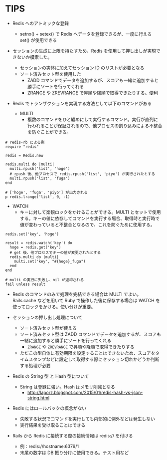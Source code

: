 # TIPS

- Redis へのアトミックな登録
  * setnx() + setex() で Redis へデータを登録できるが、一度に行える set() が使用できる

- セッションの生成に上限を持たすため、Redis を使用して押し出しが実現できないか模索した。
  * セッションの実体に加えてセッション ID のリストが必要となる
  * ソート済みセット型を使用した
    + ZADD コマンドでデータを追加するが、スコアも一緒に追加すると勝手にソートを行ってくれる
    + ZRANGE や ZREVRANGE で昇順や降順で取得できたりする。便利

- Redis でトランザクションを実現する方法として以下のコマンドがある
  * MULTI
    + 複数のコマンドをひと纏めにして実行するコマンド。実行が直列に行われることが保証されるので、他プロセスの割り込みによる不整合を防ぐことができる。

```
# redis-rb による例
require "redis"

redis = Redis.new

redis.multi do |multi|
  multi.rpush('list', 'hoge')
  # rpush 後、他プロセスで redis.rpush('list', 'piyo') が実行されたとする
  multi.rpush('list', 'fuga')
end

# ['hoge', 'fuga', 'piyo'] が出力される
p redis.lrange('list', 0, -1)
```

  * WATCH
    + キーに対して楽観ロックをかけることができる。MULTI とセットで使用する。キーの値に依存してコマンドを実行する場合、取得時と実行時で値が変わっていると不整合となるので、これを防ぐために使用する。

```
redis.set('key', 'hoge')

result = redis.watch('key') do
  hoge = redis.get('key')
  # get 後、他プロセスでキーの値が変更されたとする
  redis.multi do |multi|
    multi.set('key', "#{hoge}_fuga")
  end
end

# multi の実行に失敗し、nil が返却される
fail unless result
```

  * Redis のコマンドのみで処理を完結できる場合は MULTI でよい。Rails.cache などを用いて Ruby で操作した後に保存する場合は WATCH を使ってロックをかける。使い分けが重要。

- セッションの押し出し処理について
  * ソート済みセット型が使える
  * ソート済みセット型は ZADD コマンドでデータを追加するが、スコアも一緒に追加すると勝手にソートを行ってくれる
    + `ZRANGE` や `ZREVRANGE` で昇順や降順で取得できたりする
  * ただこの型自体に有効期限を設定することはできないため、スコアをタイムスタンプなどに設定して取得する際にセッション切れかどうか判断する処理が必要

- Redis の String 型 と Hash 型について
  * String は登録に強い。Hash はメモリ削減となる
    + http://laporz.blogspot.com/2015/01/redis-hash-vs-json-string.html

- Redis にはロールバックの概念がない
  * 失敗する状況でコマンドを実行しても内部的に例外などは発生しない
  * 実行結果を受け取ることはできる

- Rails から Redis に接続する際の接続情報は redis:// を付ける
  * 例：redis://hostname:6379/1
  * 末尾の数字は DB 振り分けに使用できる。テスト用など

